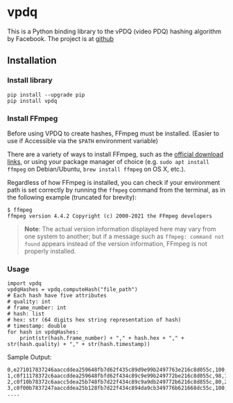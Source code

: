 # vpdq
This is a Python binding library to the vPDQ (video PDQ) hashing algorithm by Facebook. The project is at [github](https://github.com/facebook/ThreatExchange/tree/main/vpdq)

## Installation
### Install library
```
pip install --upgrade pip
pip install vpdq
```
### Install FFmpeg

Before using VPDQ to create hashes, FFmpeg must be installed. (Easier to use if Accessible via the `$PATH` environment variable)

There are a variety of ways to install FFmpeg, such as the [official download links](https://ffmpeg.org/download.html), or using your package manager of choice (e.g. `sudo apt install ffmpeg` on Debian/Ubuntu, `brew install ffmpeg` on OS X, etc.).

Regardless of how FFmpeg is installed, you can check if your environment path is set correctly by running the `ffmpeg` command from the terminal, as in the following example (truncated for brevity):

```
$ ffmpeg
ffmpeg version 4.4.2 Copyright (c) 2000-2021 the FFmpeg developers
```

> **Note**: The actual version information displayed here may vary from one system to another; but if a message such as `ffmpeg: command not found` appears instead of the version information, FFmpeg is not properly installed.

### Usage
```
import vpdq
vpdqHashes = vpdq.computeHash("file_path")
# Each hash have five attributes
# quality: int
# frame_number: int
# hash: list
# hex: str (64 digits hex string representation of hash)
# timestamp: double
for hash in vpdqHashes:
    print(str(hash.frame_number) + "," + hash.hex + "," + str(hash.quality) + "," + str(hash.timestamp))
```
Sample Output:
```
0,e271017837246aaccddea259648fb7d62f435c89d9e99b2497763e216c8d055c,100,0
1,c0f11178372c6aaccddea259648fbfd62f434c89c9e99b249772be216c8d055c,98,1
2,c0f10b78372c6aacc5dea25b748fb7d22f434c89c9a9db249772b6216c8d855c,80,2
3,c0f00b7837247aaccddea25b128fb7d22f434c894da9cb349776b621668dc55c,100,3
....
```